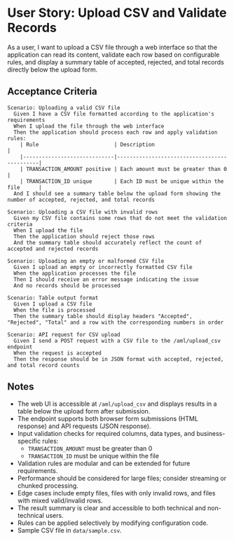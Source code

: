 
# User Story: Upload CSV and Validate Records
As a user, I want to upload a CSV file through a web interface so that the application can read its content, validate each row based on configurable rules, and display a summary table of accepted, rejected, and total records directly below the upload form.


## Acceptance Criteria
```gherkin
Scenario: Uploading a valid CSV file
  Given I have a CSV file formatted according to the application's requirements
  When I upload the file through the web interface
  Then the application should process each row and apply validation rules:
    | Rule                        | Description                                 |
    |-----------------------------|---------------------------------------------|
    | TRANSACTION_AMOUNT positive | Each amount must be greater than 0          |
    | TRANSACTION_ID unique       | Each ID must be unique within the file      |
  And I should see a summary table below the upload form showing the number of accepted, rejected, and total records

Scenario: Uploading a CSV file with invalid rows
  Given my CSV file contains some rows that do not meet the validation criteria
  When I upload the file
  Then the application should reject those rows
  And the summary table should accurately reflect the count of accepted and rejected records

Scenario: Uploading an empty or malformed CSV file
  Given I upload an empty or incorrectly formatted CSV file
  When the application processes the file
  Then I should receive an error message indicating the issue
  And no records should be processed

Scenario: Table output format
  Given I upload a CSV file
  When the file is processed
  Then the summary table should display headers "Accepted", "Rejected", "Total" and a row with the corresponding numbers in order

Scenario: API request for CSV upload
  Given I send a POST request with a CSV file to the /aml/upload_csv endpoint
  When the request is accepted
  Then the response should be in JSON format with accepted, rejected, and total record counts
```


## Notes
- The web UI is accessible at `/aml/upload_csv` and displays results in a table below the upload form after submission.
- The endpoint supports both browser form submissions (HTML response) and API requests (JSON response).
- Input validation checks for required columns, data types, and business-specific rules:
  - `TRANSACTION_AMOUNT` must be greater than 0
  - `TRANSACTION_ID` must be unique within the file
- Validation rules are modular and can be extended for future requirements.
- Performance should be considered for large files; consider streaming or chunked processing.
- Edge cases include empty files, files with only invalid rows, and files with mixed valid/invalid rows.
- The result summary is clear and accessible to both technical and non-technical users.
- Rules can be applied selectively by modifying configuration code.
- Sample CSV file in `data/sample.csv`.
